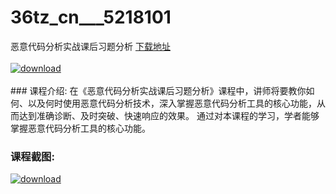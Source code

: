 # 36tz_cn___5218101
恶意代码分析实战课后习题分析
[下载地址](http://www.36tz.cn/article/5218101 "下载地址")
<br/></br>[![download](http://36tz.cn/muke_img/2021_01_1-134-300x186.png "下载地址")](http://www.36tz.cn/article/5218101 "下载地址")
<br/></br>### 课程介绍:
在《恶意代码分析实战课后习题分析》课程中，讲师将要教你如何、以及何时使用恶意代码分析技术，深入掌握恶意代码分析工具的核心功能，从而达到准确诊断、及时突破、快速响应的效果。
通过对本课程的学习，学者能够掌握恶意代码分析工具的核心功能。

### 课程截图:
[![download](http://36tz.cn/muke_img/2021_01_2-154.png "下载地址")](http://www.36tz.cn/article/5218101 "下载地址")

